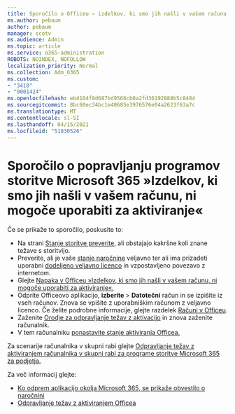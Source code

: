 ```yaml
---
title: Sporočilo o Officeu – izdelkov, ki smo jih našli v vašem računu, ni mogoče uporabiti za aktiviranje
ms.author: pebaum
author: pebaum
manager: scotv
ms.audience: Admin
ms.topic: article
ms.service: o365-administration
ROBOTS: NOINDEX, NOFOLLOW
localization_priority: Normal
ms.collection: Adm_O365
ms.custom:
- "3418"
- "9001424"
ms.openlocfilehash: eb4104f8d687bd9566cb0a2fd36192888b5c8484
ms.sourcegitcommit: 8bc60ec34bc1e40685e3976576e04a2623f63a7c
ms.translationtype: MT
ms.contentlocale: sl-SI
ms.lasthandoff: 04/15/2021
ms.locfileid: "51830526"
---
```

# <a name="fixing-the-microsoft-365-apps-the-products-we-found-in-your-account-cant-be-used-to-activate-message"></a>Sporočilo o popravljanju programov storitve Microsoft 365 »Izdelkov, ki smo jih našli v vašem računu, ni mogoče uporabiti za aktiviranje«

Če se prikaže to sporočilo, poskusite to:

- Na strani [Stanje storitve preverite,](https://docs.microsoft.com/office365/enterprise/view-service-health) ali obstajajo kakršne koli znane težave s storitvijo.
- Preverite, ali je vaše [stanje naročnine](https://support.office.com/article/0d23d3c0-c19c-4b2f-9845-5344fedc4380#bkmk_checksubscription) veljavno ter ali ima prizadeti uporabni [dodeljeno veljavno licenco](https://support.office.com/article/997596B5-4173-4627-B915-36ABAC6786DC) in vzpostavljeno povezavo z internetom. 
- Glejte [Napaka v Officeu »Izdelkov, ki smo jih našli v vašem računu, ni mogoče uporabiti za aktiviranje«.](https://support.office.com/article/c9f9a0b3-5aae-4131-8077-21e6a59f141e)
- Odprite Officeovo aplikacijo, **izberite**  >  **Datotečni** račun in se izpišite iz vseh računov. Znova se vpišite z uporabniškim računom z veljavno licenco. Če želite podrobne informacije, glejte razdelek [Računi v Officeu](https://support.office.com/article/628ea040-f265-49de-b986-be09c3ebf8a9).
- Zaženite [Orodje za odpravljanje težav z aktivacijo](https://aka.ms/SARA-OfficeActivation-Alchemy) in znova zaženite računalnik.
- V tem računalniku [ponastavite stanje aktiviranja Officea.](https://docs.microsoft.com/office365/troubleshoot/activation/reset-office-365-proplus-activation-state)

Za scenarije računalnika v skupni rabi glejte [Odpravljanje težav z aktiviranjem računalnika v skupni rabi za programe storitve Microsoft 365 za podjetja.](https://docs.microsoft.com/deployoffice/troubleshoot-shared-computer-activation)

Za več informacij glejte: 
- [Ko odprem aplikacijo okolja Microsoft 365, se prikaže obvestilo o naročnini](https://support.office.com/article/4cabe32c-f594-4c0e-9191-3d3ade10cceb)
- [Odpravljanje težav z aktiviranjem Officea](https://support.office.com/article/0d23d3c0-c19c-4b2f-9845-5344fedc4380)